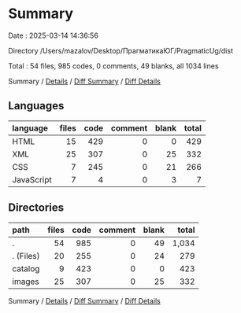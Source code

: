 # Summary

Date : 2025-03-14 14:36:56

Directory /Users/mazalov/Desktop/ПрагматикаЮГ/PragmaticUg/dist

Total : 54 files,  985 codes, 0 comments, 49 blanks, all 1034 lines

Summary / [Details](details.md) / [Diff Summary](diff.md) / [Diff Details](diff-details.md)

## Languages
| language | files | code | comment | blank | total |
| :--- | ---: | ---: | ---: | ---: | ---: |
| HTML | 15 | 429 | 0 | 0 | 429 |
| XML | 25 | 307 | 0 | 25 | 332 |
| CSS | 7 | 245 | 0 | 21 | 266 |
| JavaScript | 7 | 4 | 0 | 3 | 7 |

## Directories
| path | files | code | comment | blank | total |
| :--- | ---: | ---: | ---: | ---: | ---: |
| . | 54 | 985 | 0 | 49 | 1,034 |
| . (Files) | 20 | 255 | 0 | 24 | 279 |
| catalog | 9 | 423 | 0 | 0 | 423 |
| images | 25 | 307 | 0 | 25 | 332 |

Summary / [Details](details.md) / [Diff Summary](diff.md) / [Diff Details](diff-details.md)